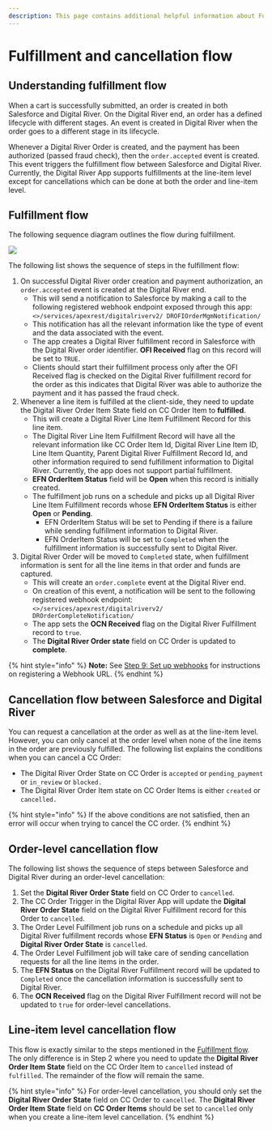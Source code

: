 ```yaml
---
description: This page contains additional helpful information about Fulfillments.
---
```


# Fulfillment and cancellation flow

## Understanding fulfillment flow

When a cart is successfully submitted, an order is created in both Salesforce and Digital River. On the Digital River end, an order has a defined lifecycle with different stages. An event is created in Digital River when the order goes to a different stage in its lifecycle.

Whenever a Digital River Order is created, and the payment has been authorized (passed fraud check), then the `order.accepted` event is created. This event triggers the fulfillment flow between Salesforce and Digital River. Currently, the Digital River App supports fulfillments at the line-item level except for cancellations which can be done at both the order and line-item level.

## Fulfillment flow

The following sequence diagram outlines the flow during fulfillment.

![](<../.gitbook/assets/Fulfillment\_Flow\_Phase-2.0 (1) (1).png>)

The following list shows the sequence of steps in the fulfillment flow:

1. On successful Digital River order creation and payment authorization, an `order.accepted` event is created at the Digital River end.
   * This will send a notification to Salesforce by making a call to the following registered webhook endpoint exposed through this app: \
     `<>/services/apexrest/digitalriverv2/ DROFIOrderMgmNotification/`
   * This notification has all the relevant information like the type of event and the data associated with the event.
   * The app creates a Digital River fulfillment record in Salesforce with the Digital River order identifier. **OFI Received** flag on this record will be set to `TRUE`.
   * Clients should start their fulfillment process only after the OFI Received flag is checked on the Digital River fulfillment record for the order as this indicates that Digital River was able to authorize the payment and it has passed the fraud check.
2. Whenever a line item is fulfilled at the client-side, they need to update the Digital River Order Item State field on CC Order Item to **fulfilled**.
   * This will create a Digital River Line Item Fulfillment Record for this line item.
   * The Digital River Line Item Fulfillment Record will have all the relevant information like CC Order Item Id, Digital River Line Item ID, Line Item Quantity, Parent Digital River Fulfillment Record Id, and other information required to send fulfillment information to Digital River. Currently, the app does not support partial fulfillment.
   * **EFN OrderItem Status** field will be **Open** when this record is initially created.
   * The fulfillment job runs on a schedule and picks up all Digital River Line Item Fulfillment records whose **EFN OrderItem Status** is either **Open** or **Pending**.
     * EFN OrderItem Status will be set to Pending if there is a failure while sending fulfillment information to Digital River.
     * EFN OrderItem Status will be set to `Completed` when the fulfillment information is successfully sent to Digital River.
3. Digital River Order will be moved to `Completed` state, when fulfillment information is sent for all the line items in that order and funds are captured.
   * This will create an `order.complete` event at the Digital River end.
   * On creation of this event, a notification will be sent to the following registered webhook endpoint: \
     `<>/services/apexrest/digitalriverv2/ DROrderCompleteNotification/`
   * The app sets the **OCN Received** flag on the Digital River Fulfillment record to `true`.
   * The **Digital River Order state** field on CC Order is updated to **complete**.

{% hint style="info" %}
**Note:** See [Step 9: Set up webhooks](../integrating-the-digital-river-salesforce-b2b-commerce-app/step-9-set-up-webhooks.md) for instructions on registering a Webhook URL.
{% endhint %}

## Cancellation flow between Salesforce and Digital River

You can request a cancellation at the order as well as at the line-item level. However, you can only cancel at the order level when none of the line items in the order are previously fulfilled. The following list explains the conditions when you can cancel a CC Order:

* The Digital River Order State on CC Order is `accepted` or `pending_payment` or `in_review` or `blocked.`
* The Digital River Order Item state on CC Order Items is either `created` or `cancelled.`

{% hint style="info" %}
If the above conditions are not satisfied, then an error will occur when trying to cancel the CC order.
{% endhint %}

## Order-level cancellation flow

The following list shows the sequence of steps between Salesforce and Digital River during an order-level cancellation:

1. Set the **Digital River Order State** field on CC Order to `cancelled`.
2. The CC Order Trigger in the Digital River App will update the **Digital River Order State** field on the Digital River Fulfillment record for this Order to `cancelled`.
3. The Order Level Fulfillment job runs on a schedule and picks up all Digital River fulfillment records whose **EFN Status** is `Open` or `Pending` and **Digital River Order State** is `cancelled`.
4. The Order Level Fulfillment job will take care of sending cancellation requests for all the line items in the order.
5. The **EFN Status** on the Digital River Fulfillment record will be updated to `Completed` once the cancellation information is successfully sent to Digital River.
6. The **OCN Received** flag on the Digital River Fulfillment record will not be updated to `true` for order-level cancellations.

## Line-item level cancellation flow <a href="#line-item-level-cancellation-flow" id="line-item-level-cancellation-flow"></a>

This flow is exactly similar to the steps mentioned in the [Fulfillment flow](../integrating-the-digital-river-salesforce-b2b-commerce-app/step-8-set-up-digital-river-fulfillments.md#fulfillment-flow). The only difference is in Step 2 where you need to update the **Digital River Order Item State** field on the CC Order Item to `cancelled` instead of `fulfilled`. The remainder of the flow will remain the same.

{% hint style="info" %}
For order-level cancellation, you should only set the **Digital River Order State** field on CC Order to `cancelled`. The **Digital River Order Item State** field on **CC Order Items** should be set to `cancelled` only when you create a line-item level cancellation.
{% endhint %}
